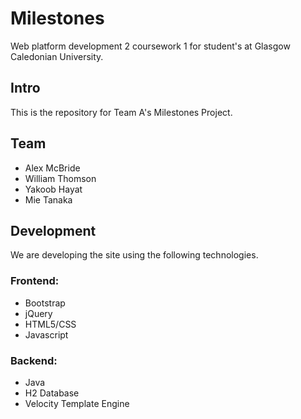 # Milestones

Web platform development 2 coursework 1 for student's at Glasgow Caledonian University.
## Intro
This is the repository for Team A's Milestones Project.
## Team
* Alex McBride
* William Thomson
* Yakoob Hayat
* Mie Tanaka
## Development
We are developing the site using the following technologies.
### Frontend:
* Bootstrap
* jQuery
* HTML5/CSS
* Javascript
### Backend:
* Java
* H2 Database
* Velocity Template Engine
